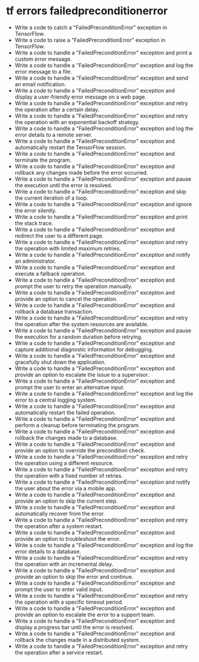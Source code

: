 # tf errors failedpreconditionerror

- Write a code to catch a "FailedPreconditionError" exception in TensorFlow.
- Write a code to raise a "FailedPreconditionError" exception in TensorFlow.
- Write a code to handle a "FailedPreconditionError" exception and print a custom error message.
- Write a code to handle a "FailedPreconditionError" exception and log the error message to a file.
- Write a code to handle a "FailedPreconditionError" exception and send an email notification.
- Write a code to handle a "FailedPreconditionError" exception and display a user-friendly error message on a web page.
- Write a code to handle a "FailedPreconditionError" exception and retry the operation after a certain delay.
- Write a code to handle a "FailedPreconditionError" exception and retry the operation with an exponential backoff strategy.
- Write a code to handle a "FailedPreconditionError" exception and log the error details to a remote server.
- Write a code to handle a "FailedPreconditionError" exception and automatically restart the TensorFlow session.
- Write a code to handle a "FailedPreconditionError" exception and terminate the program.
- Write a code to handle a "FailedPreconditionError" exception and rollback any changes made before the error occurred.
- Write a code to handle a "FailedPreconditionError" exception and pause the execution until the error is resolved.
- Write a code to handle a "FailedPreconditionError" exception and skip the current iteration of a loop.
- Write a code to handle a "FailedPreconditionError" exception and ignore the error silently.
- Write a code to handle a "FailedPreconditionError" exception and print the stack trace.
- Write a code to handle a "FailedPreconditionError" exception and redirect the user to a different page.
- Write a code to handle a "FailedPreconditionError" exception and retry the operation with limited maximum retries.
- Write a code to handle a "FailedPreconditionError" exception and notify an administrator.
- Write a code to handle a "FailedPreconditionError" exception and execute a fallback operation.
- Write a code to handle a "FailedPreconditionError" exception and prompt the user to retry the operation manually.
- Write a code to handle a "FailedPreconditionError" exception and provide an option to cancel the operation.
- Write a code to handle a "FailedPreconditionError" exception and rollback a database transaction.
- Write a code to handle a "FailedPreconditionError" exception and retry the operation after the system resources are available.
- Write a code to handle a "FailedPreconditionError" exception and pause the execution for a random duration before retrying.
- Write a code to handle a "FailedPreconditionError" exception and capture additional diagnostic information for debugging.
- Write a code to handle a "FailedPreconditionError" exception and gracefully shut down the application.
- Write a code to handle a "FailedPreconditionError" exception and provide an option to escalate the issue to a supervisor.
- Write a code to handle a "FailedPreconditionError" exception and prompt the user to enter an alternative input.
- Write a code to handle a "FailedPreconditionError" exception and log the error to a central logging system.
- Write a code to handle a "FailedPreconditionError" exception and automatically restart the failed operation.
- Write a code to handle a "FailedPreconditionError" exception and perform a cleanup before terminating the program.
- Write a code to handle a "FailedPreconditionError" exception and rollback the changes made to a database.
- Write a code to handle a "FailedPreconditionError" exception and provide an option to override the precondition check.
- Write a code to handle a "FailedPreconditionError" exception and retry the operation using a different resource.
- Write a code to handle a "FailedPreconditionError" exception and retry the operation with a fixed number of retries.
- Write a code to handle a "FailedPreconditionError" exception and notify the user about the error via a mobile app.
- Write a code to handle a "FailedPreconditionError" exception and provide an option to skip the current step.
- Write a code to handle a "FailedPreconditionError" exception and automatically recover from the error.
- Write a code to handle a "FailedPreconditionError" exception and retry the operation after a system restart.
- Write a code to handle a "FailedPreconditionError" exception and provide an option to troubleshoot the error.
- Write a code to handle a "FailedPreconditionError" exception and log the error details to a database.
- Write a code to handle a "FailedPreconditionError" exception and retry the operation with an incremental delay.
- Write a code to handle a "FailedPreconditionError" exception and provide an option to skip the error and continue.
- Write a code to handle a "FailedPreconditionError" exception and prompt the user to enter valid input.
- Write a code to handle a "FailedPreconditionError" exception and retry the operation with a specific timeout period.
- Write a code to handle a "FailedPreconditionError" exception and provide an option to escalate the error to a support team.
- Write a code to handle a "FailedPreconditionError" exception and display a progress bar until the error is resolved.
- Write a code to handle a "FailedPreconditionError" exception and rollback the changes made in a distributed system.
- Write a code to handle a "FailedPreconditionError" exception and retry the operation after a service restart.